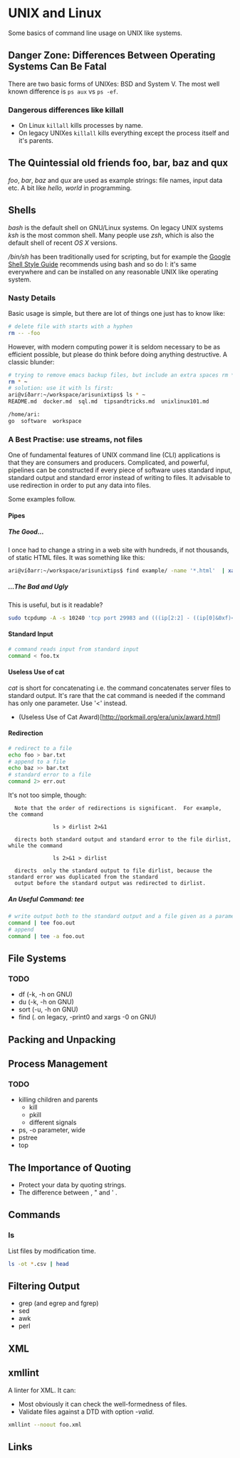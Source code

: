 # UNIX and Linux

Some basics of command line usage on UNIX like systems.

## Danger Zone: Differences Between Operating Systems Can Be Fatal

There are two basic forms of UNIXes: BSD and System V. The most well known difference is `ps aux` vs `ps -ef`.

### Dangerous differences like killall

- On Linux `killall` kills processes by name.
- On legacy UNIXes `killall` kills everything except the process itself and it's parents.

## The Quintessial old friends foo, bar, baz and qux

_foo_, _bar_, _baz_ and _qux_ are used as example strings: file names, input data etc. A bit like _hello, world_ in programming.

## Shells

_bash_ is the default shell on GNU/Linux systems. On legacy UNIX systems _ksh_
is the most common shell. Many people use _zsh_, which is also the default shell of
recent _OS X_ versions.

_/bin/sh_ has been traditionally used for scripting, but for example the [Google Shell Style Guide](https://google.github.io/styleguide/shell.xml) recommends using 
bash and so do I: it's same everywhere and can be installed on any reasonable UNIX like operating system.

### Nasty Details

Basic usage is simple, but there are lot of things one just has to know like:

```sh
# delete file with starts with a hyphen
rm -- -foo
```

However, with modern computing power it is seldom necessary to be as efficient possible, but please do think before doing anything destructive. A classic blunder:

```bash
# trying to remove emacs backup files, but include an extra spaces rm *~ was intended, but...
rm * ~
# solution: use it with ls first:
ari@víðarr:~/workspace/arisunixtips$ ls * ~
README.md  docker.md  sql.md  tipsandtricks.md  unixlinux101.md

/home/ari:
go  software  workspace
```

### A Best Practise: use streams, not files

One of fundamental features of UNIX command line (CLI) applications is that 
they are consumers and producers. Complicated, and powerful, pipelines can 
be constructed if every piece of software uses standard input, standard output
and standard error instead of writing to files. It advisable to use redirection 
in order to put any data into files.

Some examples follow.

#### Pipes

##### The Good...

I once had to change a string in a web site with hundreds, if not thousands, of static HTML files. It was something like this:

```bash
ari@víðarr:~/workspace/arisunixtips$ find example/ -name '*.html'  | xargs perl -i -pe 's|http://arska.org|http://aijaruokaa.arska.org|g'
```

##### ...The Bad and Ugly

This is useful, but is it readable?

```bash
sudo tcpdump -A -s 10240 'tcp port 29983 and (((ip[2:2] - ((ip[0]&0xf)<<2)) - ((tcp[12]&0xf0)>>2)) != 0)' | egrep --line-buffered "^........(GET |HTTP\/|POST |HEAD )|^[A-Za-z0-9-]+: " | sed -r 's/^........(GET |HTTP\/|POST |HEAD )/\n\1/g'
```

#### Standard Input

```bash
# command reads input from standard input
command < foo.tx
```

#### Useless Use of cat

_cat_ is short for concatenating i.e. the command concatenates server files to standard output. It's rare that the cat command is needed if the command has only 
one parameter. Use '<' instead.

- (Useless Use of Cat Award)[http://porkmail.org/era/unix/award.html]

#### Redirection

```bash
# redirect to a file
echo foo > bar.txt
# append to a file
echo baz >> bar.txt
# standard error to a file
command 2> err.out
```

It's not too simple, though:

```
  Note that the order of redirections is significant.  For example, the command

              ls > dirlist 2>&1

  directs both standard output and standard error to the file dirlist, while the command

              ls 2>&1 > dirlist

  directs  only the standard output to file dirlist, because the standard error was duplicated from the standard
  output before the standard output was redirected to dirlist.
```

##### An Useful Command: tee

```bash
# write output both to the standard output and a file given as a parameter.
command | tee foo.out
# append
command | tee -a foo.out
```

## File Systems

### TODO

- df (-k, -h on GNU)
- du (-k, -h on GNU)
- sort (-u, -h on GNU)
- find (. on legacy, -print0 and xargs -0 on GNU)

## Packing and Unpacking

## Process Management

### TODO

- killing children and parents
  - kill
  - pkill
  - different signals
- ps, -o parameter, wide 
- pstree
- top

## The Importance of Quoting

- Protect your data by quoting strings.
- The difference between \, " and ' .

## Commands

### ls

List files by modification time.

```bash
ls -ot *.csv | head
```

## Filtering Output

- grep (and egrep and fgrep)
- sed
- awk
- perl

## XML

## xmllint

A linter for XML. It can:

- Most obviously it can check the well-formedness of files.
- Validate files against a DTD with option _-valid_.

```bash
xmllint --noout foo.xml
```
## Links
